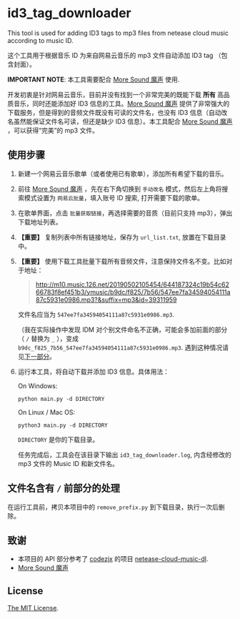 # id3_tag_downloader

This tool is used for adding ID3 tags to mp3 files from netease cloud music according to music ID.

这个工具用于根据音乐 ID 为来自网易云音乐的 mp3 文件自动添加 ID3 tag （包含封面）。

**IMPORTANT NOTE**: 本工具需要配合 [More Sound 魔声](http://moresound.tk) 使用.

开发初衷是针对网易云音乐，目前并没有找到一个非常完美的既能下载 **所有** 高品质音乐，同时还能添加好 ID3 信息的工具。[More Sound 魔声](http://moresound.tk) 提供了非常强大的下载服务，但是得到的音频文件既没有可读的文件名，也没有 ID3 信息（自动改名虽然能保证文件名可读，但还是缺少 ID3 信息）。本工具配合 [More Sound 魔声](http://moresound.tk) ，可以获得“完美”的 mp3 文件。

## 使用步骤

1. 新建一个网易云音乐歌单（或者使用已有歌单），添加所有希望下载的音乐。
2. 前往 [More Sound 魔声](http://moresound.tk) ，先在右下角切换到 `手动改名` 模式，然后左上角将搜索模式设置为 `网易云批量`，填入账号 ID 搜索, 打开需要下载的歌单。
3. 在歌单界面，点击 `批量获取链接`，再选择需要的音质（目前只支持 mp3），弹出下载地址列表。
4. **【重要】** 复制列表中所有链接地址，保存为 `url_list.txt`, 放置在下载目录中。
5. **【重要】** 使用下载工具批量下载所有音频文件，注意保持文件名不变。比如对于地址：

   > http://m10.music.126.net/20190502105454/644187324c19b54c6266783f8ef451b3/ymusic/b9dc/f825/7b56/547ee7fa34594054111a87c5931e0986.mp3?&suffix=mp3&id=39311959

   文件名应当为 `547ee7fa34594054111a87c5931e0986.mp3`.

   （我在实际操作中发现 IDM 对个别文件命名不正确，可能会多加前面的部分（ `/` 替换为 `_` ），变成 `b9dc_f825_7b56_547ee7fa34594054111a87c5931e0986.mp3`. 遇到这种情况请见[下一部分](#1)。

6. 运行本工具，将自动下载并添加 ID3 信息。具体用法：

   On Windows:

   ```
   python main.py -d DIRECTORY
   ```

   On Linux / Mac OS:

   ```
   python3 main.py -d DIRECTORY
   ```

   `DIRECTORY` 是你的下载目录。

   任务完成后，工具会在该目录下输出 `id3_tag_downloader.log`, 内含经修改的 mp3 文件的 Music ID 和新文件名。

<span id="1"></span>

## 文件名含有 `/` 前部分的处理

在运行工具前，拷贝本项目中的 `remove_prefix.py` 到下载目录，执行一次后删除。

## 致谢

- 本项目的 API 部分参考了 [codezjx](https://github.com/codezjx) 的项目 [netease-cloud-music-dl](https://github.com/codezjx/netease-cloud-music-dl).
- [More Sound 魔声](http://moresound.tk)

## License

[The MIT License](LICENSE).
